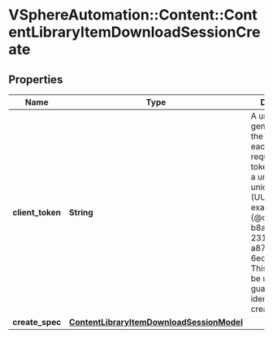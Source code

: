 # VSphereAutomation::Content::ContentLibraryItemDownloadSessionCreate

## Properties
Name | Type | Description | Notes
------------ | ------------- | ------------- | -------------
**client_token** | **String** | A unique token generated by the client for each creation request. The token should be a universally unique identifier (UUID), for example: {@code b8a2a2e3-2314-43cd-a871-6ede0f429751}. This token can be used to guarantee idempotent creation. | [optional] 
**create_spec** | [**ContentLibraryItemDownloadSessionModel**](ContentLibraryItemDownloadSessionModel.md) |  | [optional] 


